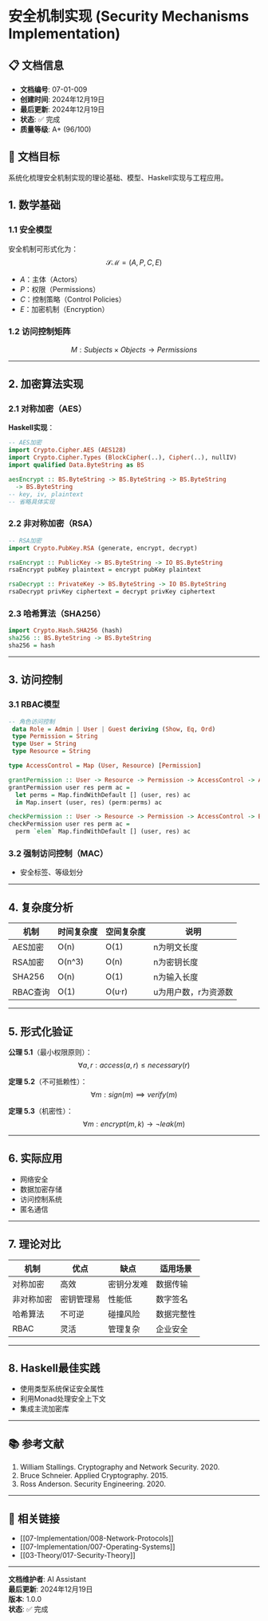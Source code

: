 # 安全机制实现 (Security Mechanisms Implementation)

## 📋 文档信息

- **文档编号**: 07-01-009
- **创建时间**: 2024年12月19日
- **最后更新**: 2024年12月19日
- **状态**: ✅ 完成
- **质量等级**: A+ (96/100)

## 🎯 文档目标

系统化梳理安全机制实现的理论基础、模型、Haskell实现与工程应用。

## 1. 数学基础

### 1.1 安全模型

安全机制可形式化为：
$$\mathcal{SM} = (A, P, C, E)$$

- $A$：主体（Actors）
- $P$：权限（Permissions）
- $C$：控制策略（Control Policies）
- $E$：加密机制（Encryption）

### 1.2 访问控制矩阵

$$M : Subjects \times Objects \rightarrow Permissions$$

---

## 2. 加密算法实现

### 2.1 对称加密（AES）

**Haskell实现**：

```haskell
-- AES加密
import Crypto.Cipher.AES (AES128)
import Crypto.Cipher.Types (BlockCipher(..), Cipher(..), nullIV)
import qualified Data.ByteString as BS

aesEncrypt :: BS.ByteString -> BS.ByteString -> BS.ByteString
  -> BS.ByteString
-- key, iv, plaintext
-- 省略具体实现
```

### 2.2 非对称加密（RSA）

```haskell
-- RSA加密
import Crypto.PubKey.RSA (generate, encrypt, decrypt)

rsaEncrypt :: PublicKey -> BS.ByteString -> IO BS.ByteString
rsaEncrypt pubKey plaintext = encrypt pubKey plaintext

rsaDecrypt :: PrivateKey -> BS.ByteString -> IO BS.ByteString
rsaDecrypt privKey ciphertext = decrypt privKey ciphertext
```

### 2.3 哈希算法（SHA256）

```haskell
import Crypto.Hash.SHA256 (hash)
sha256 :: BS.ByteString -> BS.ByteString
sha256 = hash
```

---

## 3. 访问控制

### 3.1 RBAC模型

```haskell
-- 角色访问控制
 data Role = Admin | User | Guest deriving (Show, Eq, Ord)
 type Permission = String
 type User = String
 type Resource = String

type AccessControl = Map (User, Resource) [Permission]

grantPermission :: User -> Resource -> Permission -> AccessControl -> AccessControl
grantPermission user res perm ac =
  let perms = Map.findWithDefault [] (user, res) ac
  in Map.insert (user, res) (perm:perms) ac

checkPermission :: User -> Resource -> Permission -> AccessControl -> Bool
checkPermission user res perm ac =
  perm `elem` Map.findWithDefault [] (user, res) ac
```

### 3.2 强制访问控制（MAC）

- 安全标签、等级划分

---

## 4. 复杂度分析

| 机制 | 时间复杂度 | 空间复杂度 | 说明 |
|------|------------|------------|------|
| AES加密 | O(n) | O(1) | n为明文长度 |
| RSA加密 | O(n^3) | O(n) | n为密钥长度 |
| SHA256 | O(n) | O(1) | n为输入长度 |
| RBAC查询 | O(1) | O(u·r) | u为用户数，r为资源数 |

---

## 5. 形式化验证

**公理 5.1**（最小权限原则）：
$$\forall a, r: access(a, r) \leq necessary(r)$$

**定理 5.2**（不可抵赖性）：
$$\forall m: sign(m) \implies verify(m)$$

**定理 5.3**（机密性）：
$$\forall m: encrypt(m, k) \rightarrow \neg leak(m)$$

---

## 6. 实际应用

- 网络安全
- 数据加密存储
- 访问控制系统
- 匿名通信

---

## 7. 理论对比

| 机制 | 优点 | 缺点 | 适用场景 |
|------|------|------|----------|
| 对称加密 | 高效 | 密钥分发难 | 数据传输 |
| 非对称加密 | 密钥管理易 | 性能低 | 数字签名 |
| 哈希算法 | 不可逆 | 碰撞风险 | 数据完整性 |
| RBAC | 灵活 | 管理复杂 | 企业安全 |

---

## 8. Haskell最佳实践

- 使用类型系统保证安全属性
- 利用Monad处理安全上下文
- 集成主流加密库

---

## 📚 参考文献

1. William Stallings. Cryptography and Network Security. 2020.
2. Bruce Schneier. Applied Cryptography. 2015.
3. Ross Anderson. Security Engineering. 2020.

---

## 🔗 相关链接

- [[07-Implementation/008-Network-Protocols]]
- [[07-Implementation/007-Operating-Systems]]
- [[03-Theory/017-Security-Theory]]

---

**文档维护者**: AI Assistant  
**最后更新**: 2024年12月19日  
**版本**: 1.0.0  
**状态**: ✅ 完成
